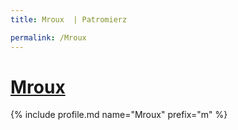 ```yaml
---
title: Mroux  | Patromierz

permalink: /Mroux
---
```


# [Mroux ](https://patronite.pl/Mroux)

{% include profile.md name="Mroux" prefix="m" %}
